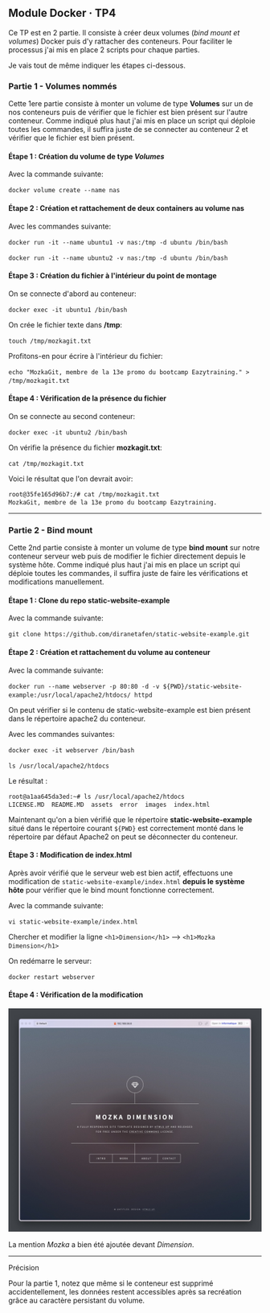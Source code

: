 ## Module Docker · TP4

Ce TP est en 2 partie. Il consiste à créer deux volumes (*bind mount et volumes*) Docker puis d'y rattacher des conteneurs. Pour faciliter le processus j'ai mis en place 2 scripts pour chaque parties.

Je vais tout de même indiquer les étapes ci-dessous.

### Partie 1 - Volumes nommés

Cette 1ere partie consiste à monter un volume de type **Volumes** sur un de nos conteneurs puis de vérifier que le fichier est bien présent sur l'autre conteneur. Comme indiqué plus haut j'ai mis en place un script qui déploie toutes les commandes, il suffira juste de se connecter au conteneur 2 et vérifier que le fichier est bien présent.

#### Étape 1 : Création du volume de type *Volumes*

Avec la commande suivante:

`docker volume create --name nas`

#### Étape 2 : Création et rattachement de deux containers au volume nas

Avec les commandes suivante:

`docker run -it --name ubuntu1 -v nas:/tmp -d ubuntu /bin/bash`

`docker run -it --name ubuntu2 -v nas:/tmp -d ubuntu /bin/bash`

#### Étape 3 : Création du fichier à l'intérieur du point de montage

On se connecte d'abord au conteneur:

`docker exec -it ubuntu1 /bin/bash`

On crée le fichier texte dans **/tmp**:

`touch /tmp/mozkagit.txt`

Profitons-en pour écrire à l'intérieur du fichier:

`echo "MozkaGit, membre de la 13e promo du bootcamp Eazytraining." > /tmp/mozkagit.txt`

#### Étape 4 : Vérification de la présence du fichier

On se connecte au second conteneur:

`docker exec -it ubuntu2 /bin/bash`

On vérifie la présence du fichier **mozkagit.txt**:

`cat /tmp/mozkagit.txt`

Voici le résultat que l'on devrait avoir:

```
root@35fe165d96b7:/# cat /tmp/mozkagit.txt
MozkaGit, membre de la 13e promo du bootcamp Eazytraining.
```
---

### Partie 2 - Bind mount

Cette 2nd partie consiste à monter un volume de type **bind mount** sur notre conteneur serveur web puis de modifier le fichier directement depuis le système hôte. Comme indiqué plus haut j'ai mis en place un script qui déploie toutes les commandes, il suffira juste de faire les vérifications et modifications manuellement.

#### Étape 1 : Clone du repo static-website-example

Avec la commande suivante:

`git clone https://github.com/diranetafen/static-website-example.git`

#### Étape 2 : Création et rattachement du volume au conteneur

Avec la commande suivante:

`docker run --name webserver -p 80:80 -d -v ${PWD}/static-website-example:/usr/local/apache2/htdocs/ httpd`

On peut vérifier si le contenu de static-website-example est bien présent dans le répertoire apache2 du conteneur.

Avec les commandes suivantes:

`docker exec -it webserver /bin/bash`

`ls /usr/local/apache2/htdocs` 

Le résultat :

```
root@a1aa645da3ed:~# ls /usr/local/apache2/htdocs
LICENSE.MD  README.MD  assets  error  images  index.html
```

Maintenant qu'on a bien vérifié que le répertoire **static-website-example** situé dans le répertoire courant `${PWD}` est correctement monté dans le répertoire par défaut Apache2 on peut se déconnecter du conteneur.

#### Étape 3 : Modification de index.html

Après avoir vérifié que le serveur web est bien actif, effectuons une modification de `static-website-example/index.html` **depuis le système hôte** pour vérifier que le bind mount fonctionne correctement.

Avec la commande suivante:

`vi static-website-example/index.html`

Chercher et modifier la ligne `<h1>Dimension</h1>` --> `<h1>Mozka Dimension</h1>`

On redémarre le serveur:

`docker restart webserver`

#### Étape 4 : Vérification de la modification

![La modification a bien été prise en compte](screen.jpeg)

La mention *Mozka* a bien été ajoutée devant *Dimension*.

---

Précision

Pour la partie 1, notez que même si le conteneur est supprimé accidentellement, les données restent accessibles après sa recréation grâce au caractère persistant du volume.